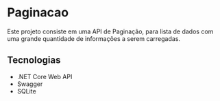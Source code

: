 # Paginacao

Este projeto consiste em uma API de Paginação, para lista de dados com uma grande quantidade de informações a serem carregadas.

## Tecnologias

- .NET Core Web API
- Swagger
- SQLite
